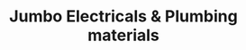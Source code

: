---
title: "Jumbo Electricals & Plumbing materials"
url: /trivandrum/jumbo-electricals-and-plumbing-materials/
shop: electronics
---